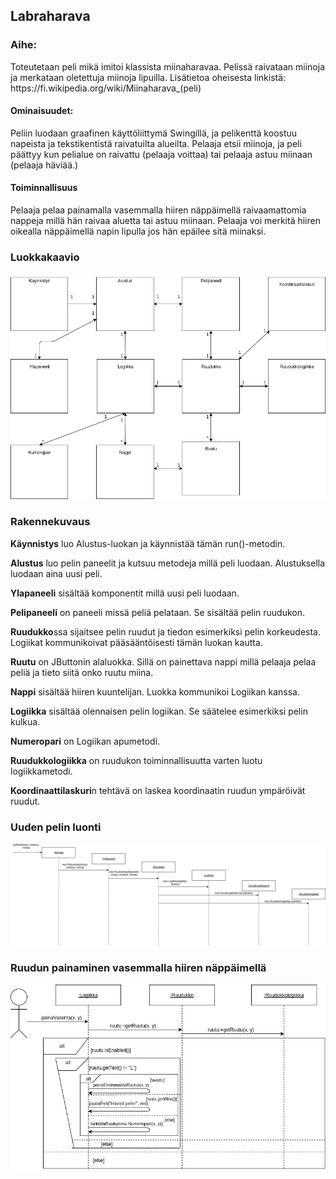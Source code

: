 <h2>Labraharava</h2>

<h3>Aihe:</h3> 
Toteutetaan peli mikä imitoi klassista miinaharavaa. Pelissä raivataan miinoja ja merkataan oletettuja miinoja lipuilla.
Lisätietoa oheisesta linkistä:
https://fi.wikipedia.org/wiki/Miinaharava_(peli)
<h4>Ominaisuudet:</h4>
Peliin luodaan graafinen käyttöliittymä Swingillä, ja pelikenttä koostuu napeista ja tekstikentistä raivatuilta alueilta. Pelaaja etsii miinoja, ja peli päättyy kun pelialue on raivattu (pelaaja voittaa) tai pelaaja astuu miinaan (pelaaja häviää.)
<h4>Toiminnallisuus</h4>
Pelaaja pelaa painamalla vasemmalla hiiren näppäimellä raivaamattomia nappeja millä hän raivaa aluetta tai astuu miinaan. Pelaaja voi merkitä hiiren oikealla näppäimellä napin lipulla jos hän epäilee sitä miinaksi.

<h3>Luokkakaavio</h3>

![Luokkakaavio](/dokumentaatio/luokkakaavio.jpg)

<h3>Rakennekuvaus</h3>

<b>Käynnistys</b> luo Alustus-luokan ja käynnistää tämän run()-metodin.

<b>Alustus</b> luo pelin paneelit ja kutsuu metodeja millä peli luodaan. Alustuksella luodaan aina uusi peli.

<b>Ylapaneeli</b> sisältää komponentit millä uusi peli luodaan.

<b>Pelipaneeli</b> on paneeli missä peliä pelataan. Se sisältää pelin ruudukon.

<b>Ruudukko</b>ssa sijaitsee pelin ruudut ja tiedon esimerkiksi pelin korkeudesta. Logiikat kommunikoivat pääsääntöisesti
tämän luokan kautta.

<b>Ruutu</b> on JButtonin alaluokka. Sillä on painettava nappi millä pelaaja pelaa peliä ja tieto siitä onko ruutu miina.

<b>Nappi</b> sisältää hiiren kuuntelijan. Luokka kommunikoi Logiikan kanssa.

<b>Logiikka</b> sisältää olennaisen pelin logiikan. Se säätelee esimerkiksi pelin kulkua.

<b>Numeropari</b> on Logiikan apumetodi.

<b>Ruudukkologiikka</b> on ruudukon toiminnallisuutta varten luotu logiikkametodi.

<b>Koordinaattilaskuri</b>n tehtävä on laskea koordinaatin ruudun ympäröivät ruudut.


<h3>Uuden pelin luonti</h3>

![luoPeli](/dokumentaatio/luoPeli.jpg)

<h3>Ruudun painaminen vasemmalla hiiren näppäimellä</h3>

![painaVasenta](/dokumentaatio/painaVasenta.jpg)
